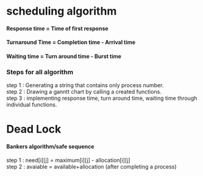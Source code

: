 <h1>scheduling algorithm</h1>
<h4>Response time = Time of first response</h4>
<h4>Turnaround Time = Completion time - Arrival time</h4>
<h4>Waiting time = Turn around time - Burst time</h4>

<h3>Steps for all algorithm</h3>
step 1 : Generating a string that contains only process number.<br>
step 2 : Drawing a ganntt chart by calling a created functions.<br>
step 3 : implementing response time, turn around time, waiting time through individual functions.

<h1>Dead Lock</h1>
<h4>Bankers algorithm/safe sequence</h4>
step 1 : need[i][j] = maximum[i][j] - allocation[i][j]<br>
step 2 : avaiable = available+allocation (after completing a process)
